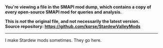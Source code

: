 **You're viewing a file in the SMAPI mod dump, which contains a copy of every open-source SMAPI mod
for queries and analysis.**

**This is _not_ the original file, and not necessarily the latest version.**  
**Source repository: https://github.com/kqrse/StardewValleyMods**

----

I make Stardew mods sometimes. They go here.

